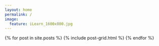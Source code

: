 ```yaml
---
layout: home
permalink: /
image:
  feature: iLearn_1600x800.jpg
---
```


<div class="tiles">
{% for post in site.posts %}
    {% include post-grid.html %}
{% endfor %}
</div><!-- /.tiles -->
